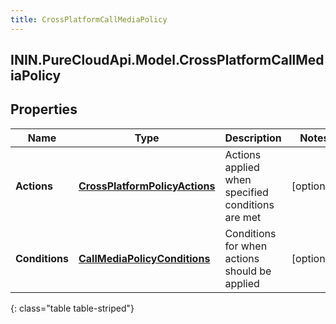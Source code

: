 ```yaml
---
title: CrossPlatformCallMediaPolicy
---
```

## ININ.PureCloudApi.Model.CrossPlatformCallMediaPolicy

## Properties

|Name | Type | Description | Notes|
|------------ | ------------- | ------------- | -------------|
| **Actions** | [**CrossPlatformPolicyActions**](CrossPlatformPolicyActions.html) | Actions applied when specified conditions are met | [optional] |
| **Conditions** | [**CallMediaPolicyConditions**](CallMediaPolicyConditions.html) | Conditions for when actions should be applied | [optional] |
{: class="table table-striped"}


